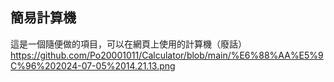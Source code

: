 ## 簡易計算機
這是一個隨便做的項目，可以在網頁上使用的計算機（廢話）
https://github.com/Po20001011/Calculator/blob/main/%E6%88%AA%E5%9C%96%202024-07-05%2014.21.13.png

